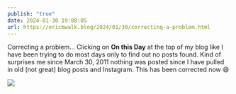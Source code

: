 ```yaml
---
publish: "true"
date: 2024-01-30 19:08:05
url: https://ericmwalk.blog/2024/01/30/correcting-a-problem.html
---
```


Correcting a problem... Clicking on **On this Day** at the top of my blog like I have been trying to do most days only to find out no posts found. Kind of surprises me since March 30, 2011 nothing was posted since I have pulled in old (not great) blog posts and Instagram. This has been corrected now 😄

![](https://ericmwalk.blog/uploads/2024/4391e645c7.png)